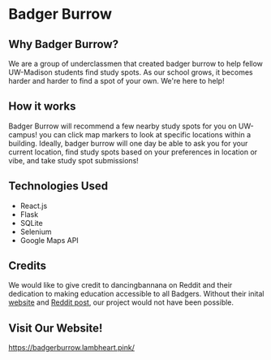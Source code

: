 
# Badger Burrow

## Why Badger Burrow?
We are a group of underclassmen that created badger burrow to help fellow UW-Madison students find study spots. As our school grows, it becomes harder and harder to find a spot of your own. We're here to help!


## How it works
Badger Burrow will recommend a few nearby study spots for you on UW-campus! you can click map markers to look at specific locations within a building. Ideally, badger burrow will one day be able to ask you for your current location, find study spots based on your preferences in location or vibe, and take study spot submissions!

## Technologies Used
- React.js
- Flask
- SQLite
- Selenium
- Google Maps API

## Credits
We would like to give credit to dancingbannana on Reddit and their dedication to making education accessible to all Badgers. Without their inital [website](https://buckygrades.com/study/) and [Reddit post](https://www.reddit.com/r/UWMadison/comments/11wrmr3/i_walked_4648_miles_through_every_building_on/), our project would not have been possible.

## Visit Our Website!
https://badgerburrow.lambheart.pink/
